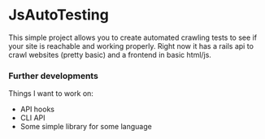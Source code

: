 # JsAutoTesting
This simple project allows you to create automated crawling tests to see if your site is reachable and working properly.
Right now it has a rails api to crawl websites (pretty basic) and a frontend in basic html/js.

### Further developments
Things I want to work on:

- API hooks
- CLI API
- Some simple library for some language
